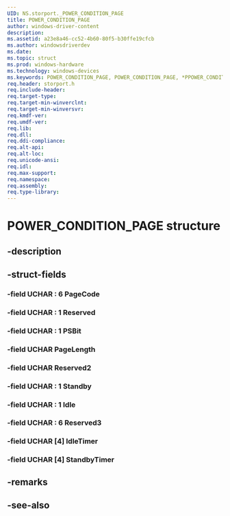 ```yaml
---
UID: NS.storport._POWER_CONDITION_PAGE
title: POWER_CONDITION_PAGE
author: windows-driver-content
description: 
ms.assetid: a23e8a46-cc52-4b60-80f5-b30ffe19cfcb
ms.author: windowsdriverdev
ms.date: 
ms.topic: struct
ms.prod: windows-hardware
ms.technology: windows-devices
ms.keywords: POWER_CONDITION_PAGE, POWER_CONDITION_PAGE, *PPOWER_CONDITION_PAGE
req.header: storport.h
req.include-header:
req.target-type:
req.target-min-winverclnt:
req.target-min-winversvr:
req.kmdf-ver:
req.umdf-ver:
req.lib:
req.dll:
req.ddi-compliance:
req.alt-api:
req.alt-loc:
req.unicode-ansi:
req.idl:
req.max-support:
req.namespace:
req.assembly:
req.type-library:
---
```


# POWER_CONDITION_PAGE structure

## -description



## -struct-fields

### -field UCHAR  : 6 PageCode			
 	
### -field UCHAR  : 1 Reserved			
 	
### -field UCHAR  : 1 PSBit			
 	
### -field UCHAR PageLength			
 	
### -field UCHAR Reserved2			
 	
### -field UCHAR  : 1 Standby			
 	
### -field UCHAR  : 1 Idle			
 	
### -field UCHAR  : 6 Reserved3			
 	
### -field UCHAR [4] IdleTimer			
 	
### -field UCHAR [4] StandbyTimer			
 	
## -remarks

## -see-also